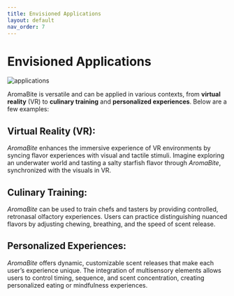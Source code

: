 ```yaml
---
title: Envisioned Applications
layout: default
nav_order: 7
---
```


# Envisioned Applications

![applications](demo-05.png)

AromaBite is versatile and can be applied in various contexts, from **virtual reality** (VR) to **culinary training** and **personalized experiences**. Below are a few examples:

## Virtual Reality (VR):
*AromaBite* enhances the immersive experience of VR environments by syncing flavor experiences with visual and tactile stimuli. Imagine exploring an underwater world and tasting a salty starfish flavor through *AromaBite*, synchronized with the visuals in VR.

## Culinary Training:
*AromaBite* can be used to train chefs and tasters by providing controlled, retronasal olfactory experiences. Users can practice distinguishing nuanced flavors by adjusting chewing, breathing, and the speed of scent release.

## Personalized Experiences:
*AromaBite* offers dynamic, customizable scent releases that make each user’s experience unique. The integration of multisensory elements allows users to control timing, sequence, and scent concentration, creating personalized eating or mindfulness experiences.
